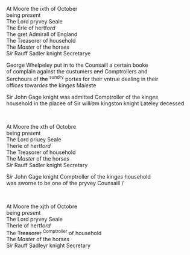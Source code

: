 ---
---
<div>

<div>
      <p>
		At Moore the ixth of October
		<br />being p<i>rese</i>nt
		<br />The Lord pryvey Seale
		<br />The Erle of hertf<i>ord</i>
		<br />The gret Admirall of England
		<br />The Treasorer of household
		<br />The M<i>aste</i>r of the hors<i>es</i>
		<br />S<i>ir</i> Rauff Sadler knight Secretarye
	</p>
      <p>
		George Whelpeley put in to the Counsaill a certain booke
		<br />of complain against the custumers <del>and</del> Comptrollers and
		<br />Serchours of <del>the</del> <sup>sundry</sup> port<i>es</i> for their vntrue dealing in their
		<br />offic<i>es</i> toward<i>es</i> the king<i>es</i> Ma<i>ies</i>te
	</p>
      <p>
		Sir John Gage knight was admitted Comptroller of the king<i>es</i>
		<br />household in the placee of Sir will<i>ia</i>m kingston knight Lateley decessed
	</p>
<br /></div>
   <div>
      <p>
		At Moore the xth of Octobre
		<br />being p<i>rese</i>nt
		<br />The Lord priuey Seale
		<br />Therle of hertf<i>ord</i>
		<br />The Treasorer of household
		<br />The M<i>aste</i>r of the hors<i>es</i>
		<br />S<i>ir</i> Rauff Sadler knight Secretary
	</p>
      <p>
		S<i>ir</i> John Gage knight Comptroller of the king<i>es</i> household
		<br />was sworne to be one of the pryvey Counsaill /
	</p>
<br /></div>
   <div>
      <p>
		At Moore the xjth of Octobre
		<br />being p<i>rese</i>nt
		<br />The Lord pryvey Seale
		<br />Therle of hertf<i>ord</i>
		<br />The <del>Treasorer</del> <sup>Comptroller</sup> of household
		<br />The M<i>aste</i>r of the hors<i>es</i>
		<br />S<i>ir</i> Rauff Sadleyr knight Secretary
	</p>
	</div></div>